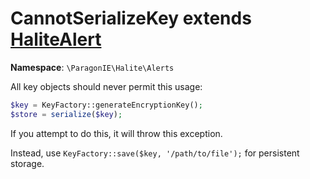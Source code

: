 # CannotSerializeKey extends [HaliteAlert](HaliteAlert.md)

**Namespace**: `\ParagonIE\Halite\Alerts`

All key objects should never permit this usage:

```php
$key = KeyFactory::generateEncryptionKey();
$store = serialize($key);
```

If you attempt to do this, it will throw this exception.

Instead, use `KeyFactory::save($key, '/path/to/file');` for persistent storage.